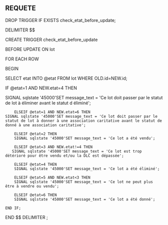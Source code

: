 ## REQUETE

DROP TRIGGER IF EXISTS check_etat_before_update;

DELIMITER $$

CREATE TRIGGER check_etat_before_update 

BEFORE UPDATE ON lot 

FOR EACH ROW

BEGIN

SELECT etat INTO @etat FROM lot WHERE OLD.id=NEW.id;

IF @etat=1 AND NEW.etat=4 THEN

SIGNAL sqlstate '45000'SET message_text = 'Ce lot doit passer par le statut de lot à éliminer avant le statut d éliminé';

        ELSEIF @etat=1 AND NEW.etat=6 THEN
    SIGNAL sqlstate '45000'SET message_text = 'Ce lot doit passer par le statut de lot à donner à une association caritative avant le statut de donné à une association caritative';

        ELSEIF @etat=2 THEN
        SIGNAL sqlstate '45000'SET message_text = 'Ce lot a été vendu';

        ELSEIF @etat=3 AND NEW.etat!=4 THEN
       SIGNAL sqlstate '45000'SET message_text = 'Ce lot est trop détérioré pour être vendu et/ou la DLC est dépassée';

        ELSEIF @etat=4 THEN
        SIGNAL sqlstate '45000'SET message_text = 'Ce lot a été éliminé';

        ELSEIF @etat=5 AND NEW.etat<3 THEN
        SIGNAL sqlstate '45000'SET message_text = 'Ce lot ne peut plus être à vendre ou vendu';

        ELSEIF @etat=6 THEN
        SIGNAL sqlstate '45000'SET message_text = 'Ce lot a été donné'; 

    END IF;
END $$
DELIMITER ;
